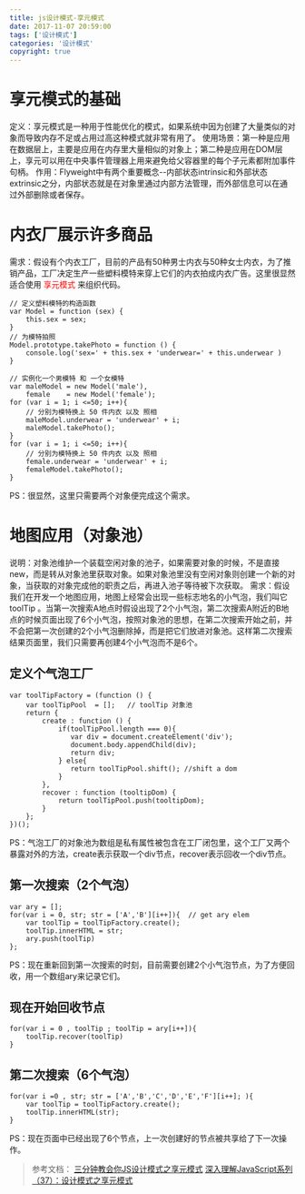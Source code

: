 ```yaml
---
title: js设计模式-享元模式
date: 2017-11-07 20:59:00
tags: ['设计模式']
categories: '设计模式'
copyright: true
---
```

#	享元模式的基础
定义：享元模式是一种用于性能优化的模式，如果系统中因为创建了大量类似的对象而导致内存不足或占用过高这种模式就非常有用了。
使用场景：第一种是应用在数据层上，主要是应用在内存里大量相似的对象上；第二种是应用在DOM层上，享元可以用在中央事件管理器上用来避免给父容器里的每个子元素都附加事件句柄。
作用：Flyweight中有两个重要概念--内部状态intrinsic和外部状态extrinsic之分，内部状态就是在对象里通过内部方法管理，而外部信息可以在通过外部删除或者保存。

#	内衣厂展示许多商品
需求：假设有个内衣工厂，目前的产品有50种男士内衣与50种女士内衣，为了推销产品，工厂决定生产一些塑料模特来穿上它们的内衣拍成内衣广告。这里很显然适合使用 <span style="color: red;">享元模式</span> 来组织代码。
```
// 定义塑料模特的构造函数
var Model = function (sex) {
	this.sex = sex;
}
// 为模特拍照
Model.prototype.takePhoto = function () {
	console.log('sex=' + this.sex + 'underwear=' + this.underwear )
}

// 实例化一个男模特 和 一个女模特
var maleModel = new Model('male'),
	female    = new Model('female');    
for (var i = 1; i <=50; i++){
	// 分别为模特换上 50 件内衣 以及 照相
	maleModel.underwear = 'underwear' + i;
	maleModel.takePhoto();
}
for (var i = 1; i <=50; i++){
	// 分别为模特换上 50 件内衣 以及 照相
	female.underwear = 'underwear' + i;
	femaleModel.takePhoto();
}
```
PS：很显然，这里只需要两个对象便完成这个需求。

#	地图应用（对象池）
说明：对象池维护一个装载空闲对象的池子，如果需要对象的时候，不是直接new，而是转从对象池里获取对象。如果对象池里没有空闲对象则创建一个新的对象，当获取的对象完成他的职责之后，再进入池子等待被下次获取。
需求：假设我们在开发一个地图应用，地图上经常会出现一些标志地名的小气泡，我们叫它toolTip 。当第一次搜索A地点时假设出现了2个小气泡，第二次搜索A附近的B地点的时候页面出现了6个小气泡，按照对象池的思想，在第二次搜索开始之前，并不会把第一次创建的2个小气泡删除掉，而是把它们放进对象池。这样第二次搜索结果页面里，我们只需要再创建4个小气泡而不是6个。
##	定义个气泡工厂
```
var toolTipFactory = (function () {
	var toolTipPool  = [];   // toolTip 对象池
	return {
		create : function () {
			if(toolTipPool.length === 0){
			   var div = document.createElement('div');
			   document.body.appendChild(div);
			   return div;
			} else{
			   return toolTipPool.shift(); //shift a dom
			}
		},
		recover : function (tooltipDom) {
			return toolTipPool.push(tooltipDom);  
		}
	};
})();
```
PS：气泡工厂的对象池为数组是私有属性被包含在工厂闭包里，这个工厂又两个暴露对外的方法，create表示获取一个div节点，recover表示回收一个div节点。
##	第一次搜索（2个气泡）
```
var ary = [];
for(var i = 0, str; str = ['A','B'][i++]){  // get ary elem
	var toolTip = toolTipFactory.create();
	toolTip.innerHTML = str;
	ary.push(toolTip)
};
```
PS：现在重新回到第一次搜索的时刻，目前需要创建2个小气泡节点，为了方便回收，用一个数组ary来记录它们。
##	现在开始回收节点
```
for(var i = 0 , toolTip ; toolTip = ary[i++]){
	toolTip.recover(toolTip)
}
```
##	第二次搜索（6个气泡）
```
for(var i =0 , str; str = ['A','B','C','D','E','F'][i++]; ){
	var toolTip = toolTipFactory.create();
	toolTip.innerHTML(str);
}
```
PS：现在页面中已经出现了6个节点，上一次创建好的节点被共享给了下一次操作。

>	参考文档：
[三分钟教会你JS设计模式之享元模式](http://www.jianshu.com/p/a158478c95b5)
[深入理解JavaScript系列（37）：设计模式之享元模式](http://www.cnblogs.com/TomXu/archive/2012/04/09/2379774.html)